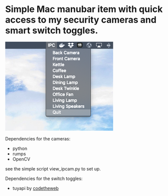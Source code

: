# Simple Mac manubar item with quick access to my security cameras and smart switch toggles.

![Screenshot](Shot.png)

Dependencies for the cameras:
- python
- rumps
- OpenCV

see the simple script view_ipcam.py to set up.

Dependencies for the switch toggles:
- tuyapi by [codetheweb](https://github.com/codetheweb/tuyapi)

